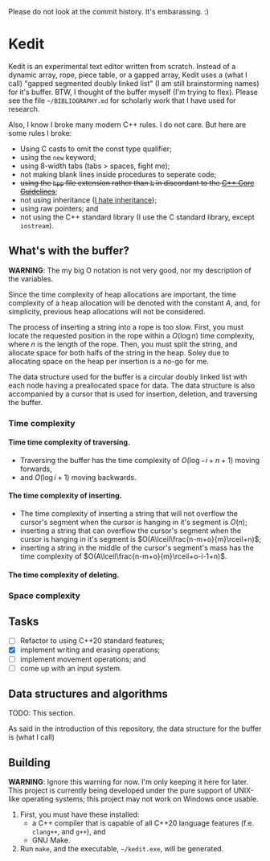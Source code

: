 Please do not look at the commit history. It's embarassing. :)

# Kedit

Kedit is an experimental text editor written from scratch. Instead of a dynamic
array, rope, piece table, or a gapped array, Kedit uses a (what I call)
"gapped segmented doubly linked list" (I am still brainstorming names) for it's
buffer. BTW, I thought of the buffer myself (I'm trying to flex). Please see
the file `~/BIBLIOGRAPHY.md` for scholarly work that I have used for research.

Also, I know I broke many modern C++ rules. I do not care. But here are
some rules I broke:

* Using C casts to omit the const type qualifier;
* using the `new` keyword;
* using 8-width tabs (tabs > spaces, fight me);
* not making blank lines inside procedures to seperate code;
* ~~using the `hpp` file extension rather than `h` in discordant to the [C++ Core Guidelines](https://isocpp.github.io/CppCoreGuidelines/CppCoreGuidelines#Rl-file-suffix)~~;
* not using inheritance ([I hate inheritance](#why-i-hate-inheritance));
* using raw pointers; and
* not using the C++ standard library (I use the C standard library, except
  `iostream`).

## What's with the buffer?

**WARNING**: The my big O notation is not very good, nor my description of the
variables.

Since the time complexity of heap allocations are important, the time
complexity of a heap allocation will be denoted with the constant $A$, and, for
simplicity, previous heap allocations will not be considered.

The process of inserting a string into a rope is too slow. First, you must
locate the requested position in the rope within a $O(\log{n})$ time complexity,
where $n$ is the length of the rope. Then, you must split the string, and
allocate space for both halfs of the string in the heap. Soley due to
allocating space on the heap per insertion is a no-go for me.

The data structure used for the buffer is a circular doubly linked list with
each node having a preallocated space for data. The data structure is also
accompanied by a cursor that is used for insertion, deletion, and traversing
the buffer.

### Time complexity

#### Time time complexity of traversing.

* Traversing the buffer has the time complexity of $O(\log{-i + n + 1})$ moving
  forwards,
* and $O(\log{i + 1})$ moving backwards.

#### The time complexity of inserting.

* The time complexity of inserting a string that will not overflow the cursor's
  segment when the cursor is hanging in it's segment is $O(n)$;
* inserting a string that can overflow the cursor's segment when the cursor is
  hanging in it's segment is $O(A\lceil\frac{n-m+o}{m}\rceil+n)$;
* inserting a string in the middle of the cursor's segment's mass has the time
  complexity of $O(A\lceil\frac{n-m+o}{m}\rceil+o-i-1+n)$.

#### The time complexity of deleting.

### Space complexity

## Tasks

* [ ] Refactor to using C++20 standard features;
* [x] implement writing and erasing operations;
* [ ] implement movement operations; and
* [ ] come up with an input system.

## Data structures and algorithms

TODO: This section.

As said in the introduction of this repository, the data structure for the
buffer is (what I call) 

## Building

**WARNING**: Ignore this warning for now. I'm only keeping it here for later.
This project is currently being developed under the pure support of UNIX-like
operating systems; this project may not work on Windows once usable.

1. First, you must have these installed:
	* a C++ compiler that is capable of all C++20 language features
	  (f.e. `clang++`, and `g++`), and
	* GNU Make.
2. Run `make`, and the executable, `~/kedit.exe`, will be generated.
